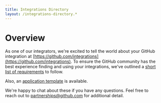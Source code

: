 ```yaml
---
title: Integrations Directory
layout: /integrations-directory.*
---
```


# Overview

As one of our integrators, we're excited to tell the world about your GitHub integration at [https://github.com/integrations](https://github.com/integrations). To ensure the GitHub community has the best experience finding and using your integrations, we've outlined a [short list of requirements](/integrations-directory/getting-listed/) to follow.

Also, an [application template](/integrations-direction/application-template/) is available.

We're happy to chat about these if you have any questions. Feel free to reach out to [partnerships@github.com](mailto:partnerships@github.com) for additional detail.
